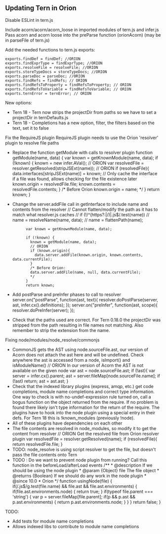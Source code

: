 ## Updating Tern in Orion

Disable ESLint in tern.js

Include acorn/acorn/acorn_loose in imported modules of tern.js and infer.js
Pass acorn and acorn loose into the preParse function (orionAcorn) (may be in parseFile of tern.js)

Add the needed functions to tern.js exports:

    exports.findDef = findDef; //ORION
    exports.findExprType = findExprType; //ORION
    exports.resolveFile = resolveFile; //ORION
    exports.storeTypeDocs = storeTypeDocs; //ORION
    exports.parseDoc = parseDoc; //ORION
    exports.findRefs = findRefs; // ORION
    exports.findRefsToProperty = findRefsToProperty; // ORION
    exports.findRefsToVariable = findRefsToVariable; // ORION
    exports.ternError = ternError; // ORION

New options:
- Tern 18 - Tern now strips the projectDir from paths so we have to set a projectDir in ternDefaults.js
- Tern 18 - Completions has a new option, filter, the filters based on the text, set it to false

Fix the RequireJS plugin
RequireJS plugin needs to use the Orion 'resolver' plugin to resolve file paths
- Replace the function getModule with calls to resolver plugin
		function getModule(name, data) {
    	var known = getKnownModule(name, data);
	    if (!known) {
	      known = new infer.AVal();
	      // ORION
	      var resolvedFile = resolver.getResolved(stripJSExt(name)); // ORION
	      if (resolvedFile){
	      	data.interfaces[stripJSExt(name)] = known; // Only cache the interface if a file was found, allows checking for the file existence later
	        known.origin = resolvedFile.file;
	        known.contents = resolvedFile.contents;
	      }
	      /* Before Orion
	      known.origin = name;
	      */
	    }
	    return known;
  	}
- Change the server.addFile call in getInterface to include name and contents from the resolver
		// Cannot flatten/modify the path as it has to match what resolver.js caches
		//    if (!/^(https?:|\/)|\.js$/.test(name))
		//      name = resolveName(name, data);
		//    name = flattenPath(name);
		
		    var known = getKnownModule(name, data);
		
		    if (!known) {
		      known = getModule(name, data);
		      // ORION
		      if (known.origin){
		        data.server.addFile(known.origin, known.contents, data.currentFile);
		      }
		      /* Before Orion:
		      data.server.addFile(name, null, data.currentFile);
		      */
		    }
		    return known;
- Add postParse and preInfer phases to call to resolver
		server.on("postParse", function(ast, text){
    		resolver.doPostParse(server, ast, infer.cx().definitions);
    	});
    	server.on("preInfer", function(ast, scope){
    		resolver.doPreInfer(server);
		});
- Check that the paths used are correct.  For Tern 0.18.0 the projectDir was stripped from the path resulting in file names not matching.  Also remember to strip the extension from the name.

Fixing node/modules/node_resolve/commonjs
- CommonJS gets the AST using node.sourceFile.ast, our version of Acorn does not attach the ast here and will be undefined.  Check anywhere the ast is accessed from a node, isImport() and isModuleName()
	    // ORION In our version of Acorn the AST is not available on the given node
	    var ast = node.sourceFile.ast;
	    if (!ast){
	        var server = infer.cx().parent;
	        ast = server.fileMap[node.sourceFile.name];
	        if (!ast) return;
	        ast = ast.ast;
	    }
- Check that the indexed library plugins (express, amqp, etc.) get code completions, module name completions and correct type information.
One way to check is with no-undef-expression rule turned on, call a bogus function on the object returned from the require.  If no problem is found
there likely isn't type information for the return of the require.  The plugins have to hook into the node plugin using a special entry in their defs.
For Tern 18 this is !known_modules (previously !node).
- All of these plugins have dependencies on each other
- The file contents are resolved in node_modules, so modify it to get the content from resolver
	     // ORION Get the resolved file from Orion resolver plugin
	  	 var resolvedFile = resolver.getResolved(name);
	  	 if (resolvedFile){
	  	 	return resolvedFile.file;
	  	 }
- TODO: node_resolve is using script resolver to get the file, but doesn't pass the file contents onto Tern
- TODO : Do we want to prevent node plugin from running? Call this function in the beforeLoad/afterLoad events
        /**
		 * @description If we should be using the node plugin
		 * @param {Object} file The file object
		 * @returns {Boolean} If we should do any work in the node plugin
		 * @since 10.0
		 * Orion
		 */
		function usingNode(file) {
			if(/\.js$/g.test(file.name) && file.ast && file.ast.environments) {
	      	  	if(file.ast.environments.node) {
	      	  		return true;
	      	  	}
	      	  	if(typeof file.parent === 'string') {
	      	  		var p = server.fileMap[file.parent];
	      	  		if(p && p.ast && p.ast.environments) {
	      	  			return p.ast.environments.node;
	      	  		}
	      	  	}
	      	}
	      	return false;
		}

TODO: 
- Add tests for module name completions
- Allows indexed libs to contribute to module name completions
